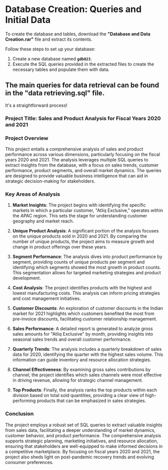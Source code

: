 # Database Creation: Queries and Initial Data

To create the database and tables, download the **"Database and Data Creation.rar"** file and extract its contents. 

Follow these steps to set up your database:

1. Create a new database named **`gdb023`**.
2. Execute the SQL queries provided in the extracted files to create the necessary tables and populate them with data.

## The main queries for data retrieval can be found in the **"data retrieving.sql"** file.

It's a straightforward process!

### Project Title: Sales and Product Analysis for Fiscal Years 2020 and 2021

### Project Overview
This project entails a comprehensive analysis of sales and product performance across various dimensions, particularly focusing on the fiscal years 2020 and 2021. The analysis leverages multiple SQL queries to extract insights from the database, with a focus on sales trends, customer performance, product segments, and overall market dynamics. The queries are designed to provide valuable business intelligence that can aid in strategic decision-making for stakeholders.

### Key Areas of Analysis

1. **Market Insights**: 
   The project begins with identifying the specific markets in which a particular customer, "Atliq Exclusive," operates within the APAC region. This sets the stage for understanding customer geography and market reach.

2. **Unique Product Analysis**:
   A significant portion of the analysis focuses on the unique products sold in 2020 and 2021. By comparing the number of unique products, the project aims to measure growth and change in product offerings over these years.

3. **Segment Performance**:
   The analysis dives into product performance by segment, providing counts of unique products per segment and identifying which segments showed the most growth in product counts. This segmentation allows for targeted marketing strategies and product development.

4. **Cost Analysis**:
   The project identifies products with the highest and lowest manufacturing costs. This analysis can inform pricing strategies and cost management initiatives.

5. **Customer Discounts**:
   An exploration of customer discounts in the Indian market for 2021 highlights which customers benefited the most from pre-invoice discounts, facilitating customer relationship management.

6. **Sales Performance**:
   A detailed report is generated to analyze gross sales amounts for "Atliq Exclusive" by month, providing insights into seasonal sales trends and overall customer performance.

7. **Quarterly Trends**:
   The analysis includes a quarterly breakdown of sales data for 2020, identifying the quarter with the highest sales volume. This information can guide inventory and resource allocation strategies.

8. **Channel Effectiveness**:
   By examining gross sales contributions by channel, the project identifies which sales channels were most effective in driving revenue, allowing for strategic channel management.

9. **Top Products**:
   Finally, the analysis ranks the top products within each division based on total sold quantities, providing a clear view of high-performing products that can be emphasized in sales strategies.

### Conclusion
The project employs a robust set of SQL queries to extract valuable insights from sales data, facilitating a deeper understanding of market dynamics, customer behavior, and product performance. The comprehensive analysis supports strategic planning, marketing initiatives, and resource allocation, ensuring that stakeholders are well-equipped to make informed decisions in a competitive marketplace. By focusing on fiscal years 2020 and 2021, the project also sheds light on post-pandemic recovery trends and evolving consumer preferences.

